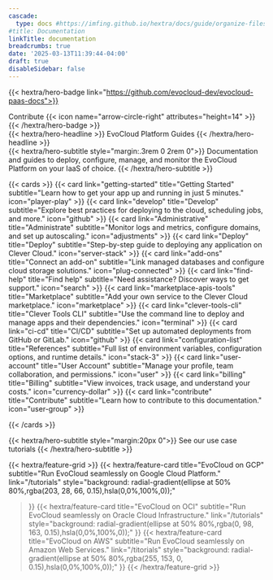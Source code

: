 ```yaml
---
cascade:
  type: docs #https://imfing.github.io/hextra/docs/guide/organize-files/#layouts
#title: Documentation
linkTitle: documentation
breadcrumbs: true
date: '2025-03-13T11:39:44-04:00'
draft: true
disableSidebar: false
---
```

<!-- markdownlint-disable MD033 MD034-->
{{< hextra/hero-badge link="https://github.com/evocloud-dev/evocloud-paas-docs">}}
  <div class="hx-w-2 hx-h-2 hx-rounded-full hx-bg-primary-400"></div>
  Contribute
  {{< icon name="arrow-circle-right" attributes="height=14" >}}
{{< /hextra/hero-badge >}}

<div class="hx-mt-6 hx-mb-6">
{{< hextra/hero-headline >}}
  EvoCloud Platform Guides
{{< /hextra/hero-headline >}}
</div>

<div class="hx-mb-12">
{{< hextra/hero-subtitle style="margin:.3rem 0 2rem 0">}}
  Documentation and guides to deploy, configure, manage,
  and monitor the EvoCloud Platform on your IaaS of choice.
{{< /hextra/hero-subtitle >}}
</div>

<div class="hx-mt-6"></div>

<!--more-->

{{< cards >}}
{{< card link="getting-started" title="Getting Started" subtitle="Learn how to get your app up and running in just 5 minutes." icon="player-play" >}}
{{< card link="develop" title="Develop" subtitle="Explore best practices for deploying to the cloud, scheduling jobs, and more." icon="github" >}}
{{< card link="Administrative" title="Administrate" subtitle="Monitor logs and metrics, configure domains, and set up autoscaling." icon="adjustments" >}}
{{< card link="Deploy" title="Deploy" subtitle="Step-by-step guide to deploying any application on Clever Cloud." icon="server-stack" >}}
{{< card link="add-ons" title="Connect an add-on" subtitle="Link managed databases and configure cloud storage solutions." icon="plug-connected" >}}
{{< card link="find-help" title="Find help" subtitle="Need assistance? Discover ways to get support." icon="search" >}}
{{< card link="marketplace-apis-tools" title="Marketplace" subtitle="Add your own service to the Clever Cloud marketplace." icon="marketplace" >}}
{{< card link="clever-tools-cli" title="Clever Tools CLI" subtitle="Use the command line to deploy and manage apps and their dependencies." icon="terminal" >}}
{{< card link="ci-cd" title="CI/CD" subtitle="Set up automated deployments from GitHub or GitLab." icon="github" >}}
{{< card link="configuration-list" title="References" subtitle="Full list of environment variables, configuration options, and runtime details." icon="stack-3" >}}
{{< card link="user-account" title="User Account" subtitle="Manage your profile, team collaboration, and permissions." icon="user" >}}
{{< card link="billing" title="Billing" subtitle="View invoices, track usage, and understand your costs." icon="currency-dollar" >}}
{{< card link="contribute" title="Contribute" subtitle="Learn how to contribute to this documentation." icon="user-group" >}}

<!-- {{< card link="cheatsheets" title="Cheatsheets" subtitle="Quick references for common tasks and commands" icon="document-duplicate" >}}
{{< card link="infrastructure" title="Infrastructure" subtitle="Guides and references for setting up the infrastructure" icon="server-stack" >}}
{{< card link="installation" title="Installation" subtitle="Steps and guides for installing the software" icon="wrench-screwdriver" >}}
{{< card link="integrations" title="Integrations" subtitle="Connect with third-party services and APIs" icon="rectangle-group" >}}
{{< card link="releases" title="Releases" subtitle="Changelog and version history of the project" icon="github" >}}
{{< card link="security" title="Security" subtitle="Practices, policies, and vulnerability reporting" icon="shield-check" >}} -->
{{< /cards >}}

<!--Reference to Tutorials-->
{{< hextra/hero-subtitle style="margin:20px 0">}}
  See our use case tutorials
{{< /hextra/hero-subtitle >}}

{{< hextra/feature-grid >}}
{{< hextra/feature-card
  title="EvoCloud on GCP"
  subtitle="Run EvoCloud seamlessly on Google Cloud Platform."
  link="/tutorials"
  style="background: radial-gradient(ellipse at 50% 80%,rgba(203, 28, 66, 0.15),hsla(0,0%,100%,0));"
  >}}
{{< hextra/feature-card
  title="EvoCloud on OCI"
  subtitle="Run EvoCloud seamlessly on Oracle Cloud Infrastructure."
  link="/tutorials"
  style="background: radial-gradient(ellipse at 50% 80%,rgba(0, 98, 163, 0.15),hsla(0,0%,100%,0));"
>}}
{{< hextra/feature-card
  title="EvoCloud on AWS"
  subtitle="Run EvoCloud seamlessly on Amazon Web Services."
  link="/titorials"
  style="background: radial-gradient(ellipse at 50% 80%,rgba(255, 153, 0, 0.15),hsla(0,0%,100%,0));"
>}}
{{< /hextra/feature-grid >}}
